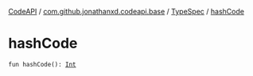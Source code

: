 [CodeAPI](../../index.md) / [com.github.jonathanxd.codeapi.base](../index.md) / [TypeSpec](index.md) / [hashCode](.)

# hashCode

`fun hashCode(): `[`Int`](https://kotlinlang.org/api/latest/jvm/stdlib/kotlin/-int/index.html)